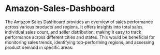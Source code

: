 # Amazon-Sales-Dashboard

The Amazon Sales Dashboard provides an overview of sales performance across various products and regions. It offers insights into total sales, individual sales count, and seller distribution, making it easy to track performance across different cities and states. This would be beneficial for monitoring sales trends, identifying top-performing regions, and assessing product demand in specific areas.
